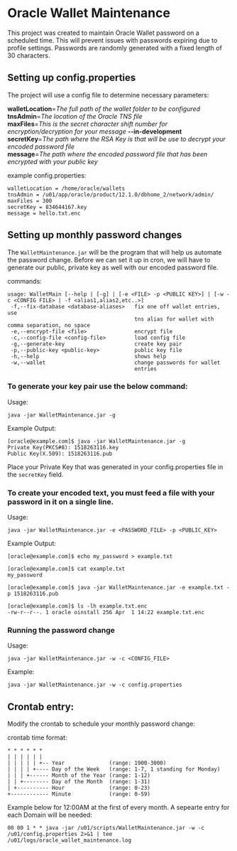 # Oracle Wallet Maintenance

This project was created to maintain Oracle Wallet password on a scheduled time. This will prevent issues with passwords expiring due to profile settings. Passwords are randomly generated with a fixed length of 30 characters.

## Setting up config.properties

The project will use a config file to determine necessary parameters:

**walletLocation**=*The full path of the wallet folder to be configured*  
**tnsAdmin**=*The location of the Oracle TNS file*  
**maxFiles**=*This is the secret character shift number for encryption/decryption for your message* **--in-development**  
**secretKey**=*The path where the RSA Key is that will be use to decrypt your encoded password file*  
**message**=*The path where the encoded password file that has been encrypted with your public key*  

example config.properties:
```
walletLocation = /home/oracle/wallets
tnsAdmin = /u01/app/oracle/product/12.1.0/dbhome_2/network/admin/
maxFiles = 300
secretKey = 834644167.key
message = hello.txt.enc
```

## Setting up monthly password changes

The `WalletMaintenance.jar` will be the program that will help us automate the password change. Before we can set it up in cron, we will have to generate our public, private key as well with our encoded password file.

commands:
```
usage: WalletMain [--help | [-g] | [-e <FILE> -p <PUBLIC KEY>] | [-w -c <CONFIG FILE> | -f <alias1,alias2,etc..>]
 -f,--fix-database <database-aliases>   fix one off wallet entries, use
                                        tns alias for wallet with comma separation, no space
 -e,--encrypt-file <file>               encrypt file
 -c,--config-file <config-file>         load config file
 -g,--generate-key                      create key pair
 -p,--public-key <public-key>           public key file
 -h,--help                              shows help
 -w,--wallet                            change passwords for wallet
                                        entries

```

### To generate your key pair use the below command:

Usage: 
```
java -jar WalletMaintenance.jar -g
```

Example Output:
```
[oracle@example.com]$ java -jar WalletMaintenance.jar -g
Private Key(PKCS#8): 1518263116.key
Public Key(X.509): 1518263116.pub
```

Place your Private Key that was generated in your config.properties file in the `secretKey` field.

### To create your encoded text, you must feed a file with your password in it on a single line.
Usage:
```
java -jar WalletMaintenance.jar -e <PASSWORD_FILE> -p <PUBLIC_KEY>
```
Example Output:
```
[oracle@example.com]$ echo my_password > example.txt

[oracle@example.com]$ cat example.txt
my_password

[oracle@example.com]$ java -jar WalletMaintenance.jar -e example.txt -p 1518263116.pub

[oracle@example.com]$ ls -lh example.txt.enc
-rw-r--r--. 1 oracle oinstall 256 Apr  1 14:22 example.txt.enc
```

### Running the password change

Usage:
```
java -jar WalletMaintenance.jar -w -c <CONFIG_FILE>
```

Example:
```
java -jar WalletMaintenance.jar -w -c config.properties
```

## Crontab entry:

Modify the crontab to schedule your monthly password change:

crontab time format:
```
* * * * * *
| | | | | | 
| | | | | +-- Year              (range: 1900-3000)
| | | | +---- Day of the Week   (range: 1-7, 1 standing for Monday)
| | | +------ Month of the Year (range: 1-12)
| | +-------- Day of the Month  (range: 1-31)
| +---------- Hour              (range: 0-23)
+------------ Minute            (range: 0-59)
```

Example below for 12:00AM at the first of every month. A sepearte entry for each Domain will be needed:
```
00 00 1 * * java -jar /u01/scripts/WalletMaintenance.jar -w -c /u01/config.properties 2>&1 | tee /u01/logs/oracle_wallet_maintenance.log
```